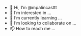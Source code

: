 - 👋 Hi, I’m @mpalincasttt
- 👀 I’m interested in ...
- 🌱 I’m currently learning ...
- 💞️ I’m looking to collaborate on ...
- 📫 How to reach me ...

<!---
mpalincasttt/mpalincasttt is a ✨ special ✨ repository because its `README.md` (this file) appears on your GitHub profile.
You can click the Preview link to take a look at your changes.
--->
